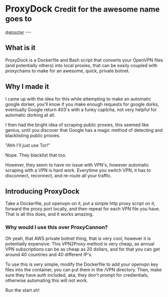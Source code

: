 # ProxyDock <small> Credit for the awesome name goes to
[@atoscher](https://medium.com/@adam.toscher)</small> ---

## What is it
ProxyDock is a Dockerfile and Bash script that converts your OpenVPN files (and
potentially others) into local proxies, that can be easily coupled with proxychains to make for an
awesome, quick, private botnet.


## Why I made it
I came up with the idea for this while attempting to make an automatic google
dorker, you'll know if you make enough requests for google dorks, eventually Google return 403's
with a funky captcha, not very helpful for automatic dorking at all.

I then had the bright idea of scraping public proxies, this seemed like genius, until you discover
that Google has a magic method of detecting and blacklisting public proxies.

"Ahh I'll just use Tor!"

Nope. They blacklist that too.

However, they seem to have no issue with VPN's, however automatic scraping with a VPN is hard work.
Everytime you switch VPN, it has to disconnect, reconnect, and re-route all your traffic.

## Introducing ProxyDock
Take a Dockerfile, put openvpn on it, put a simple http proxy script on
it, forward the proxy port locally, and then repeat for each VPN file you have. That is all this
does, and it works amazing.

### Why would I use this over ProxyCannon?
Oh yeah, that AWS private botnet thing, that is very
cool, however it is potentially expensive. This VPN2Proxy method is very cheap, as annual VPN
subscriptions can be as cheap as 20 dollars, and for that you can get around 40 countries and 40
different IP's.

To use this is very simple, modify the Dockerfile to add your openvpn key files into the container,
you can put them in the /VPN directory. Then, make sure they have auth included, aka, they don't
prompt for credientials, otherwise automating this will not work.

Run the start.sh!
